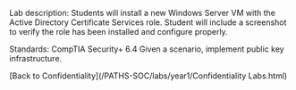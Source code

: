 Lab description: Students will install a new Windows Server VM with the Active Directory Certificate Services role.  Student will include a screenshot to verify the role has been installed and configure properly.

Standards: CompTIA Security+ 6.4 Given a scenario, implement public key infrastructure.

[Back to Confidentiality](/PATHS-SOC/labs/year1/Confidentiality Labs.html)
